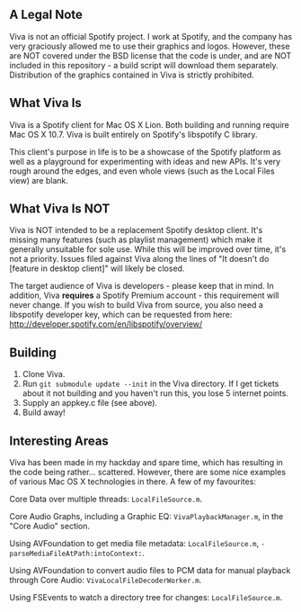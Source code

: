 ## A Legal Note ##

Viva is not an official Spotify project. I work at Spotify, and the company has very graciously allowed me to use their graphics and logos. However, these are NOT covered under the BSD license that the code is under, and are NOT included in this repository - a build script will download them separately. Distribution of the graphics contained in Viva is strictly prohibited.

## What Viva Is ##

Viva is a Spotify client for Mac OS X Lion. Both building and running require Mac OS X 10.7. Viva is built entirely on Spotify's libspotify C library.

This client's purpose in life is to be a showcase of the Spotify platform as well as a playground for experimenting with ideas and new APIs. It's very rough around the edges, and even whole views (such as the Local Files view) are blank.

## What Viva Is NOT ##

Viva is NOT intended to be a replacement Spotify desktop client. It's missing many features (such as playlist management) which make it generally unsuitable for sole use. While this will be improved over time, it's not a priority. Issues filed against Viva along the lines of "It doesn't do [feature in desktop client]" will likely be closed.

The target audience of Viva is developers - please keep that in mind. In addition, Viva **requires** a Spotify Premium account - this requirement will never change. If you wish to build Viva from source, you also need a libspotify developer key, which can be requested from here: http://developer.spotify.com/en/libspotify/overview/

## Building ##

1. Clone Viva.
2. Run `git submodule update --init` in the Viva directory. If I get tickets about it not building and you haven't run this, you lose 5 internet points.
3. Supply an appkey.c file (see above).
4. Build away!

## Interesting Areas ##

Viva has been made in my hackday and spare time, which has resulting in the code being rather... scattered. However, there are some nice examples of various Mac OS X technologies in there. A few of my favourites:

Core Data over multiple threads: `LocalFileSource.m`.

Core Audio Graphs, including a Graphic EQ: `VivaPlaybackManager.m`, in the "Core Audio" section.

Using AVFoundation to get media file metadata: `LocalFileSource.m`, `-parseMediaFileAtPath:intoContext:`.

Using AVFoundation to convert audio files to PCM data for manual playback through Core Audio: `VivaLocalFileDecoderWorker.m`.

Using FSEvents to watch a directory tree for changes: `LocalFileSource.m`.

